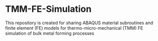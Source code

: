 # TMM-FE-Simulation
This repository is created for sharing ABAQUS material subroutines and finite element (FE) models for thermo-micro-mechanical (TMM) FE simulation of bulk metal forming processes
